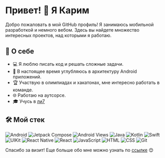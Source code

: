 # Привет! 👋 Я Карим

Добро пожаловать в мой GitHub профиль! Я занимаюсь мобильной разработкой и немного вебом. Здесь вы найдете множество интересных проектов, над которыми я работаю.

## 🚀 О себе

- 💻 Я люблю писать код и решать сложные задачи.
- 🌱 В настоящее время углубляюсь в архитектуру Android приложений.
- 🏆 Участвую в олимпиадах и хакатонах, мне интересно работать в команде.
- 🌐 Работаю на аутсорсе.
- 🎓 Учусь в [ли7](https://litsey7.com)

## 🛠️ Мой стек

![Android](https://img.shields.io/badge/Android-3DDC84?style=for-the-badge&logo=android&logoColor=white)
![Jetpack Compose](https://img.shields.io/badge/Jetpack_Compose-4285F4?style=for-the-badge&logo=jetpackcompose&logoColor=white)
![Android Views](https://img.shields.io/badge/Android_Views-3DDC84?style=for-the-badge&logo=android&logoColor=white)
![Java](https://img.shields.io/badge/Java-007396?style=for-the-badge&logo=java&logoColor=white)
![Kotlin](https://img.shields.io/badge/Kotlin-7F52FF?style=for-the-badge&logo=kotlin&logoColor=white)
![Swift](https://img.shields.io/badge/Swift-FA7343?style=for-the-badge&logo=swift&logoColor=white)
![UIKit](https://img.shields.io/badge/UIKit-2396F3?style=for-the-badge&logo=apple&logoColor=white)
![React Native](https://img.shields.io/badge/React_Native-61DAFB?style=for-the-badge&logo=react&logoColor=black)
![React](https://img.shields.io/badge/React-61DAFB?style=for-the-badge&logo=react&logoColor=black)
![JavaScript](https://img.shields.io/badge/JavaScript-F7DF1E?style=for-the-badge&logo=javascript&logoColor=black)
![HTML](https://img.shields.io/badge/HTML-E34F26?style=for-the-badge&logo=html5&logoColor=white)
![CSS](https://img.shields.io/badge/CSS-1572B6?style=for-the-badge&logo=css3&logoColor=white)
![Git](https://img.shields.io/badge/Git-F05032?style=for-the-badge&logo=git&logoColor=white)

Спасибо за визит! Еще больше обо мне можно узнать по [ссылке](https://mustafin.online) 😊
